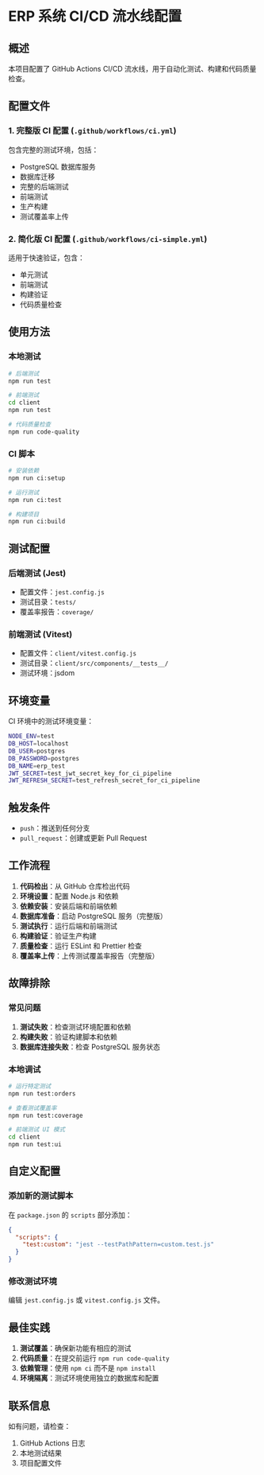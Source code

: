 # ERP 系统 CI/CD 流水线配置

## 概述

本项目配置了 GitHub Actions CI/CD 流水线，用于自动化测试、构建和代码质量检查。

## 配置文件

### 1. 完整版 CI 配置 (`.github/workflows/ci.yml`)

包含完整的测试环境，包括：
- PostgreSQL 数据库服务
- 数据库迁移
- 完整的后端测试
- 前端测试
- 生产构建
- 测试覆盖率上传

### 2. 简化版 CI 配置 (`.github/workflows/ci-simple.yml`)

适用于快速验证，包含：
- 单元测试
- 前端测试
- 构建验证
- 代码质量检查

## 使用方法

### 本地测试

```bash
# 后端测试
npm run test

# 前端测试
cd client
npm run test

# 代码质量检查
npm run code-quality
```

### CI 脚本

```bash
# 安装依赖
npm run ci:setup

# 运行测试
npm run ci:test

# 构建项目
npm run ci:build
```

## 测试配置

### 后端测试 (Jest)
- 配置文件：`jest.config.js`
- 测试目录：`tests/`
- 覆盖率报告：`coverage/`

### 前端测试 (Vitest)
- 配置文件：`client/vitest.config.js`
- 测试目录：`client/src/components/__tests__/`
- 测试环境：jsdom

## 环境变量

CI 环境中的测试环境变量：
```bash
NODE_ENV=test
DB_HOST=localhost
DB_USER=postgres
DB_PASSWORD=postgres
DB_NAME=erp_test
JWT_SECRET=test_jwt_secret_key_for_ci_pipeline
JWT_REFRESH_SECRET=test_refresh_secret_for_ci_pipeline
```

## 触发条件

- `push`：推送到任何分支
- `pull_request`：创建或更新 Pull Request

## 工作流程

1. **代码检出**：从 GitHub 仓库检出代码
2. **环境设置**：配置 Node.js 和依赖
3. **依赖安装**：安装后端和前端依赖
4. **数据库准备**：启动 PostgreSQL 服务（完整版）
5. **测试执行**：运行后端和前端测试
6. **构建验证**：验证生产构建
7. **质量检查**：运行 ESLint 和 Prettier 检查
8. **覆盖率上传**：上传测试覆盖率报告（完整版）

## 故障排除

### 常见问题

1. **测试失败**：检查测试环境配置和依赖
2. **构建失败**：验证构建脚本和依赖
3. **数据库连接失败**：检查 PostgreSQL 服务状态

### 本地调试

```bash
# 运行特定测试
npm run test:orders

# 查看测试覆盖率
npm run test:coverage

# 前端测试 UI 模式
cd client
npm run test:ui
```

## 自定义配置

### 添加新的测试脚本

在 `package.json` 的 `scripts` 部分添加：

```json
{
  "scripts": {
    "test:custom": "jest --testPathPattern=custom.test.js"
  }
}
```

### 修改测试环境

编辑 `jest.config.js` 或 `vitest.config.js` 文件。

## 最佳实践

1. **测试覆盖**：确保新功能有相应的测试
2. **代码质量**：在提交前运行 `npm run code-quality`
3. **依赖管理**：使用 `npm ci` 而不是 `npm install`
4. **环境隔离**：测试环境使用独立的数据库和配置

## 联系信息

如有问题，请检查：
1. GitHub Actions 日志
2. 本地测试结果
3. 项目配置文件
